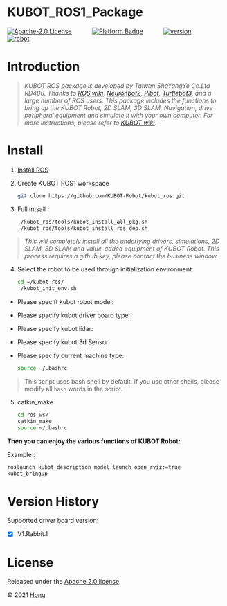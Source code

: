 # KUBOT_ROS1_Package 

[![Apache-2.0 License](https://img.shields.io/badge/license-Apache2.0-purple)](https://opensource.org/licenses/Apache-2.0)
&nbsp;&nbsp;&nbsp;&nbsp;&nbsp;&nbsp;&nbsp;&nbsp;&nbsp;&nbsp;
[![Platform Badge](https://img.shields.io/badge/platform-ROS_Melodic-blue.svg)](http://wiki.ros.org/melodic)
&nbsp;&nbsp;&nbsp;&nbsp;&nbsp;&nbsp;&nbsp;&nbsp;&nbsp;&nbsp;
[![version](https://img.shields.io/badge/version-0.0.1-green)](https://robot.shayangye.com/robots/59)
&nbsp;&nbsp;&nbsp;&nbsp;&nbsp;&nbsp;&nbsp;&nbsp;&nbsp;&nbsp;
[![robot](https://img.shields.io/badge/robot-KUBOT-orange)](http://www.shayangye.com/)
&nbsp;&nbsp;&nbsp;&nbsp;&nbsp;&nbsp;&nbsp;&nbsp;&nbsp;&nbsp;

# Introduction

> *KUBOT ROS package is developed by Taiwan ShaYangYe Co.Ltd RD400. 
> Thanks to
> [ROS wiki](http://wiki.ros.org/ROS/Tutorials),
> [Neuronbot2](https://www.adlinktech.com/Products/ROS2_Solution/ROS_Opensource_Solution/NeuronBot?Lang=en),
> [Pibot](https://www.jianshu.com/u/7f508db63608),
> [Turtlebot3](https://emanual.robotis.com/docs/en/platform/turtlebot3/overview/),
> and a large number of ROS users.
> This package includes the functions to bring up the KUBOT Robot, 2D SLAM, 3D SLAM, 
> Navigation, drive peripheral equipment and simulate it with your own computer.
> For more instructions, please refer to [KUBOT wiki](https://github.com/KUBOT-Robot/kubot_ros/wiki).*

# Install

1. [Install ROS](http://wiki.ros.org/ROS/Installation)
2. Create KUBOT  ROS1 workspace 

    ```sh
    git clone https://github.com/KUBOT-Robot/kubot_ros.git
    ``` 

3. Full intsall :

    ```sh
    ./kubot_ros/tools/kubot_install_all_pkg.sh
    ./kubot_ros/tools/kubot_install_ros_dep.sh
    ```
> *This will completely install all the underlying drivers, simulations, 2D SLAM, 3D SLAM and value-added equipment of KUBOT Robot. This process requires a github key, please contact the business window.*

4. Select the robot to be used through initialization environment:

    ```sh
    cd ~/kubot_ros/
    ./kubot_init_env.sh
    ```

 - Please specift kubot robot model:
 - Please spacify kubot driver board type:
 - Please specify kubot lidar:
 - Please specify kubot 3d Sensor:
 - Please specify current machine type:

    ```sh
    source ~/.bashrc
    ```
> This script uses bash shell by default. If you use other shells, please modify all `bash` words in the script.

5. catkin_make

    ```sh
    cd ros_ws/
    catkin_make
    source ~/.bashrc
    ```

**Then you can enjoy the various functions of KUBOT Robot:**

Example : 

```sh
roslaunch kubot_description model.launch open_rviz:=true
kubot_bringup
```

# Version History

Supported driver board version:
- [X] V1.Rabbit.1

# License
Released under the [Apache 2.0 license](https://opensource.org/licenses/Apache-2.0).

© 2021 [Hong](https://www.linkedin.com/in/hong-yun-966a9a20b)

